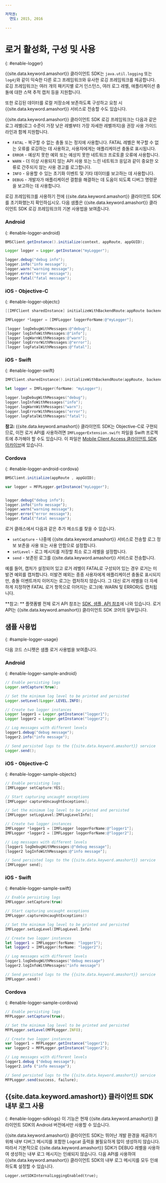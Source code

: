 ```yaml
---

저작권:
  연도: 2015, 2016
  
---
```


# 로거 활성화, 구성 및 사용
{: #enable-logger}

{{site.data.keyword.amashort}} 클라이언트 SDK는 `java.util.logging` 또는 `log4j`와
같이 익숙한 다른 로그 프레임워크와 유사한 로깅 프레임워크를 제공합니다. 로깅 프레임워크는
여러 개의 패키지별 로거 인스턴스, 여러 로그 레벨, 애플리케이션 충돌에 대한 스택 추적 캡처 등을
지원합니다. 

또한 로깅된 데이터를 로컬 저장소에 보존하도록 구성하고 요청 시 {{site.data.keyword.amashort}} 서비스로 전송할 수도 있습니다.

{{site.data.keyword.amashort}} 클라이언트 SDK 로깅 프레임워크는 다음과 같은
로그 레벨(로그 수준이 가장 낮은 레벨부터 가장 자세한 레벨까지)을 권장 사용 가이드라인과 함께 지원합니다. 

* `FATAL` - 복구할 수 없는 충돌 또는 정지에 사용합니다. FATAL 레벨은
복구할 수 없는 오류를 로깅하는 데 사용하고, 사용자에게는 애플리케이션 충돌로
표시됩니다. 
* `ERROR` - 예상치 못한 예외 또는 예상치 못한 네트워크 프로토콜 오류에 사용합니다.
* `WARN` - 더 이상 사용되지 않는 API 사용 또는 느린 네트워크 응답과 같이 중요한 오류로 간주되지 않는 사용 경고를 로그합니다.
* `INFO` - 유용할 수 있는 초기화 이벤트 및 기타 데이터를 보고하는 데 사용합니다.
* `DEBUG` - 개발자가 애플리케이션 결함을 해결하는 데 도움이 되도록 디버그 명령문을 보고하는 데 사용합니다.

로깅 프레임워크를 사용하기 전에 {{site.data.keyword.amashort}} 클라이언트 SDK를 초기화했는지 확인하십시오.
다음 샘플은 {{site.data.keyword.amashort}} 클라이언트 SDK 로깅 프레임워크의 기본 사용법을
보여줍니다. 

### Android
{: #enable-logger-android}

```Java
BMSClient.getInstance().initialize(context, appRoute, appGUID);

Logger logger = Logger.getInstance("myLogger");

logger.debug("debug info");
logger.info("info message");
logger.warn("warning message");
logger.error("error message");
logger.fatal("fatal message");
```

### iOS - Objective-C
{: #enable-logger-objectc}

```Objective-C
[[IMFClient sharedInstance] initializeWithBackendRoute:appRoute backendGUID:appGUID];

IMFLogger *logger = [IMFLogger loggerForName:@"myLogger"];

[logger logDebugWithMessages:@"debug"];
[logger logInfoWithMessages:@"info"];
[logger logWarnWithMessages:@"warn"];
[logger logErrorWithMessages:@"error"];
[logger logFatalWithMessages:@"fatal"];

```

### iOS - Swift
{: #enable-logger-swift}

```Swift
IMFClient.sharedInstance().initializeWithBackendRoute(appRoute, backendGUID: appGuid)

let logger = IMFLogger(forName: "myLogger");

logger.logDebugWithMessages("debug");
logger.logInfoWithMessages("info");
logger.logWarnWithMessages("warn");
logger.logErrorWithMessages("error");
logger.logFatalWithMessages("fatal");
```

**참고:** {{site.data.keyword.amashort}} 클라이언트 SDK는 Objective-C로 구현되므로,
이전 로거 API를 사용하려면 `IMFLoggerExtension.swift` 파일을 Swift 프로젝트에 추가해야 할 수도 있습니다.
이 파일은 [Mobile Client Access
클라이언트 SDK 아카이브](https://hub.jazz.net/git/bluemixmobilesdk/imf-ios-sdk/archive?revstr=master)에 있습니다. 


### Cordova
{: #enable-logger-android-cordova}

```JavaScript
BMSClient.initialize(appRoute , appGUID);

var logger = MFPLogger.getInstance("myLogger");


logger.debug("debug info");
logger.info("info message");
logger.warn("warning message");
logger.error("error message");
logger.fatal("fatal message");

```

로거 클래스에서 다음과 같은 추가 메소드를 찾을 수 있습니다. 

* `setCapture` - 나중에 {{site.data.keyword.amashort}} 서비스로 전송할 로그 정보 보존을 사용 또는 사용 안함으로 설정합니다.
* `setLevel` - 로그 메시지를 저장할 최소 로그 레벨을 설정합니다.
* `send` - 보존된 로그를 {{site.data.keyword.amashort}} 서비스로 전송합니다.

예를 들어, 캡처가 설정되어 있고 로거 레벨이 FATAL로 구성되어 있는 경우
로거는 미발견 예외를 캡처합니다. 미발견 예외는 종종 사용자에게 애플리케이션 충돌로 표시되지만,
충돌 이벤트까지 이어지는 로그는 캡처하지 않습니다. 그 대신 로거 레벨을 더 자세하게 지정하면
FATAL 로거 항목으로 이어지는 로그(예: WARN 및 ERROR)도 캡처됩니다. 

**참고: ** 플랫폼별 전체 로거 API 참조는 [SDK, 샘플,
API 참조](sdks-samples-apis.html)에 나와 있습니다. 로거 API는 {{site.data.keyword.amashort}} 클라이언트 SDK 코어의 일부입니다. 


## 샘플 사용법
{: #sample-logger-usage}

다음 코드 스니펫은 샘플 로거 사용법을 보여줍니다. 

### Android
{: #enable-logger-sample-android}

```Java
// Enable persisting logs
Logger.setCapture(true);

// Set the minimum log level to be printed and persisted
Logger.setLevel(Logger.LEVEL.INFO);

// Create two logger instances
Logger logger1 = Logger.getInstance("logger1");
Logger logger2 = Logger.getInstance("logger2");

// Log messages with different levels
logger1.debug("debug message");
logger2.info("info message");

// Send persisted logs to the {{site.data.keyword.amashort}} service
Logger.send();
```

### iOS - Objective-C
{: #enable-logger-sample-objectc}

```Objective-C
// Enable persisting logs
[IMFLogger setCapture:YES];

// Start capturing uncaught exceptions
[IMFLogger captureUncaughtExceptions];

// Set the minimum log level to be printed and persisted
[IMFLogger setLogLevel:IMFLogLevelInfo];

// Create two logger instances
IMFLogger *logger1 = [IMFLogger loggerForName:@"logger1"];
IMFLogger *logger2 = [IMFLogger loggerForName:@"logger2"];

// Log messages with different levels
[logger1 logDebugWithMessages:@"debug message"];
[logger2 logInfoWithMessages:@"info message"];

// Send persisted logs to the {{site.data.keyword.amashort}} service
[IMFLogger send];
```

### iOS - Swift
{: #enable-logger-sample-swift}

```Swift
// Enable persisting logs
IMFLogger.setCapture(true)

// Start capturing uncaught exceptions
IMFLogger.captureUncaughtExceptions()

// Set the minimum log level to be printed and persisted
IMFLogger.setLogLevel(IMFLogLevel.Info)

// Create two logger instances
let logger1 = IMFLogger(forName: "logger1");
let logger2 = IMFLogger(forName: "logger2");

// Log messages with different levels
logger1.logDebugWithMessages("debug message")
logger2.logInfoWithMessages("info message")

// Send persisted logs to the {{site.data.keyword.amashort}} service
IMFLogger.send()

```

### Cordova
{: #enable-logger-sample-cordova}

```JavaScript
// Enable persisting logs
MFPLogger.setCapture(true);

// Set the minimum log level to be printed and persisted
MFPLogger.setLevel(MFPLogger.INFO);

// Create two logger instances
var logger1 = MFPLogger.getInstance("logger1");
var logger2 = MFPLogger.getInstance("logger2");    

// Log messages with different levels
logger1.debug ("debug message");
logger2.info ("info message");

// Send persisted logs to the {{site.data.keyword.amashort}} service
MFPLogger.send(success, failure);
```

## {{site.data.keyword.amashort}} 클라이언트 SDK 내부 로그 사용
{: #enable-logger-sdklogs}
이 기능은 현재 {{site.data.keyword.amashort}} 클라이언트 SDK의 Android 버전에서만 사용할 수 있습니다. 

{{site.data.keyword.amashort}} 클라이언트 SDK는 뛰어난 개발 환경을 제공하기 위해
내부 디버그 메시지를 포함한 Logcat 출력을 불필요하게 많이 생성하지 않습니다. 따라서 기본적으로
{{site.data.keyword.amashort}} SDK가 DEBUG 레벨을 사용하여 생성하는 내부 로그 메시지는
인쇄되지 않습니다. 다음 API를 사용하여 {{site.data.keyword.amashort}} 클라이언트 SDK의
내부 로그 메시지를 모두 인쇄하도록 설정할 수 있습니다. 


```
Logger.setSDKInternalLoggingEnabled(true);
```
